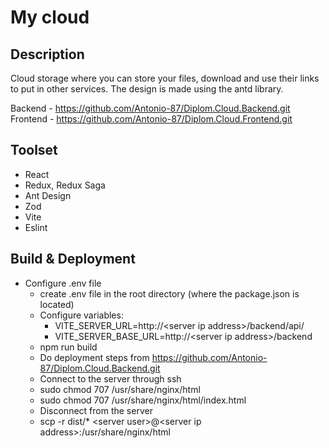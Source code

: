 # My cloud

## Description

Cloud storage where you can store your files, download and use their links to put in other
services. The design is made using the antd library.

Backend - https://github.com/Antonio-87/Diplom.Cloud.Backend.git <br />
Frontend - https://github.com/Antonio-87/Diplom.Cloud.Frontend.git

## Toolset

- React
- Redux, Redux Saga
- Ant Design
- Zod
- Vite
- Eslint

## Build & Deployment

- Configure .env file
  - create .env file in the root directory (where the package.json is located)
  - Configure variables:
    - VITE_SERVER_URL=http://\<server ip address>/backend/api/
    - VITE_SERVER_BASE_URL=http://\<server ip address>/backend
  - npm run build
  - Do deployment steps from https://github.com/Antonio-87/Diplom.Cloud.Backend.git
  - Connect to the server through ssh
  - sudo chmod 707 /usr/share/nginx/html
  - sudo chmod 707 /usr/share/nginx/html/index.html
  - Disconnect from the server
  - scp -r dist/\* \<server user>@\<server ip address>:/usr/share/nginx/html
